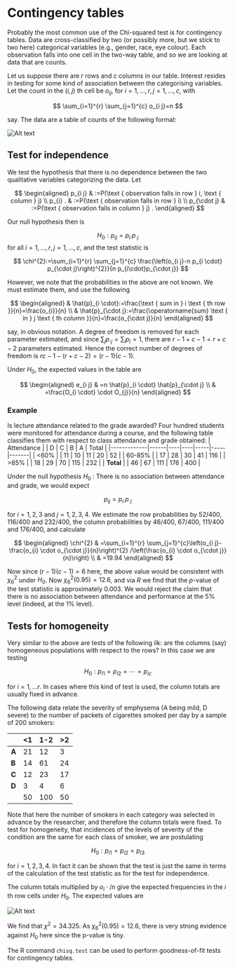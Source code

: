 # Contingency tables

Probably the most common use of the Chi-squared test is for contingency tables. Data are cross-classified by two (or possibly more, but we stick to two here) categorical variables (e.g., gender, race, eye colour). Each observation falls into one cell in the two-way table, and so we are looking at data that are counts.

Let us suppose there are $r$ rows and $c$ columns in our table. Interest resides in testing for some kind of association between the categorising variables. Let the count in the $(i, j)$ th cell be $o_{i j}$, for $i=1, \ldots, r, j=1, \ldots, c$, with

$$
\sum_{i=1}^{r} \sum_{j=1}^{c} o_{i j}=n
$$

say. The data are a table of counts of the following format:


![Alt text](../goodness/1.jpg)

## Test for independence

We test the hypothesis that there is no dependence between the two qualitative variables categorizing the data. Let

$$
\begin{aligned}
p_{i j} & :=P(\text { observation falls in row } i, \text { column } j) \\
p_{i} . & :=P(\text { observation falls in row } i) \\
p_{\cdot j} & :=P(\text { observation falls in column } j) .
\end{aligned}
$$

Our null hypothesis then is

$$
H_{0}: p_{i j}=p_{i \cdot}  p_{\cdot j}
$$
for all $i=1, \ldots, r, j=1, \ldots, c$, and the test statistic is

$$
\chi^{2}:=\sum_{i=1}^{r} \sum_{j=1}^{c} \frac{\left(o_{i j}-n p_{i \cdot} p_{\cdot j}\right)^{2}}{n p_{i\cdot}p_{\cdot j}}
$$

However, we note that the probabilities in the above are not known. We must estimate them, and use the following

$$
\begin{aligned}
& \hat{p}_{i \cdot}:=\frac{\text { sum in } i \text { th row }}{n}=\frac{o_{i}}{n} \\
& \hat{p}_{\cdot j}:=\frac{\operatorname{sum} \text { in } j \text { th column }}{n}=\frac{o_{\cdot j}}{n}
\end{aligned}
$$

say, in obvious notation. A degree of freedom is removed for each parameter estimated, and since $\sum_{j} p_{\cdot j}=\sum_{i} p_{i}=1$, there are $r-1+c-1=r+c-2$ parameters estimated. Hence the correct number of degrees of freedom is $r c-1-(r+c-2)=(r-1)(c-1)$.

Under $H_{0}$, the expected values in the table are

$$
\begin{aligned}
e_{i j} & =n \hat{p}_{i \cdot} \hat{p}_{\cdot j} \\
& =\frac{O_{i \cdot} \cdot O_{j}}{n}
\end{aligned}
$$

### Example

Is lecture attendance related to the grade awarded? Four hundred students were monitored for attendance during a course, and the following table classifies them with respect to class attendance and grade obtained:
| Attendance  |      | D  | C  | B   | A   | Total |
|-------------|------|----|----|-----|-----|-------|
| <60%        |      | 11 | 10 | 11  | 20  | 52    |
| 60-85%      |      | 17 | 28 | 30  | 41  | 116   |
| >85%        |      | 18 | 29 | 70  | 115 | 232   |
| **Total**   |      | 46 | 67 | 111 | 176 | 400   |


Under the null hypothesis $H_{0}$ : There is no association between attendance and grade, we would expect

$$
p_{i j}=p_{i \cdot} p_{\cdot j}
$$

for $i=1,2,3$ and $j=1,2,3,4$. We estimate the row probabilities by $52/400$, $116 / 400$ and $232/400$, the column probabilities by $46/400$, $67/400$, $111/400$
and $176/400$, and calculate

$$
\begin{aligned}
\chi^{2} & =\sum_{i=1}^{r} \sum_{j=1}^{c}\left(o_{i j}-\frac{o_{i} \cdot o_{\cdot j}}{n}\right)^{2} /\left(\frac{o_{i} \cdot o_{\cdot j}}{n}\right) \\
& =19.94
\end{aligned}
$$

Now since $(r-1)(c-1)=6$ here, the above value would be consistent with $\chi_{6}^{2}$ under $H_{0}$. Now $\chi_{6}^{2}(0.95)=12.6$, and via $R$ we find that the $p$-value of the test statistic is approximately 0.003. We would reject the claim that there is no association between attendance and performance at the $5 \%$ level (indeed, at the $1 \%$ level).

## Tests for homogeneity

Very similar to the above are tests of the following ilk: are the columns (say) homogeneous populations with respect to the rows? In this case we are testing

$$
H_{0}: p_{i 1}=p_{i 2}=\cdots=p_{i c}
$$

for $i=1, \ldots r$. In cases where this kind of test is used, the column totals are usually fixed in advance.

The following data relate the severity of emphysema (A being mild, D severe) to the number of packets of cigarettes smoked per day by a sample
of 200 smokers:

|       | <1  | 1-2 | >2  |
|-------|-----|-----|-----|
| **A** | 21  | 12  | 3   |
| **B** | 14  | 61  | 24  |
| **C** | 12  | 23  | 17  |
| **D** | 3   | 4   | 6   |
|       | 50  | 100 | 50  |



Note that here the number of smokers in each category was selected in advance by the researcher, and therefore the column totals were fixed. To test for homogeneity, that incidences of the levels of severity of the condition are the same for each class of smoker, we are postulating

$$
H_{0}: p_{i 1}=p_{i 2}=p_{i 3}
$$

for $i=1,2,3,4$. In fact it can be shown that the test is just the same in terms of the calculation of the test statistic as for the test for independence.

The column totals multiplied by $o_{i} \cdot / n$ give the expected frequencies in the $i$ th row cells under $H_{0}$. The expected values are


![Alt text](../goodness/2.jpg)

We find that $\chi^{2}=34.325$. As $\chi_{6}^{2}(0.95)=12.6$, there is very strong evidence against $H_{0}$ here since the p-value is tiny.

The R command <code>chisq.test</code> can be used to perform goodness-of-fit tests for contingency tables.
